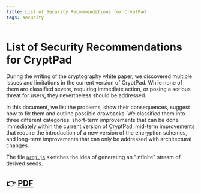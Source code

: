 ```yaml
---
title: List of Security Recommendations for CryptPad
tags: security
---
```


# List of Security Recommendations for CryptPad

During the writing of the cryptography white paper, we discovered multiple
issues and limitations in the current version of CryptPad. While none of them
are classified severe, requiring immediate action, or posing a serious threat
for users, they nevertheless should be addressed.

In this document, we list the problems, show their consequences, suggest how to
fix them and outline possible drawbacks. We classified them into three different
categories: short-term improvements that can be done immediately within the
current version of CryptPad, mid-term improvements that require the introduction
of a new version of the encryption schemes, and long-term improvements that can
only be addressed with architectural changes.

The file [`prng.js`](prng.js) sketches the idea of generating an "infinite"
stream of derived seeds.

## 👉 [PDF](./main.pdf)

